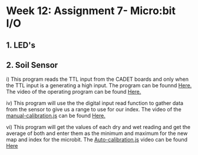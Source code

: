 # Week 12: Assignment 7- Micro:bit I/O

## 1. LED's 

## 2. Soil Sensor 

  i) This program reads the TTL input from the CADET boards and only when the TTL input is a generating a high input. The program can be founnd [Here.](https://github.com/Introduction-to-Computer-Engineering/final-project-assignment-7-week-12-leeanswoo/blob/master/digital-in.js) The video of the operating program can be found [Here.](https://imgur.com/a/pw2fL6A)
  
  iv) This program will use the the digital input read function to gather data from the sensor to give us a range to use for our index. The video of the [manual-calibration.js](https://github.com/Introduction-to-Computer-Engineering/final-project-assignment-7-week-12-leeanswoo/blob/master/manual-calibration.js) can be found [Here.](https://imgur.com/a/P8K4EVr)

vi) This program will get the values of each dry and wet reading and get the average of both and enter them as the minimum and maximum for the new map and index for the microbit. The [Auto-calibration.js](https://imgur.com/a/P8K4EVr) video can be found [Here](https://imgur.com/a/HQnfxb1)
